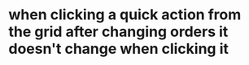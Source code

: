# when clicking a quick action from the grid after changing orders it doesn't change when clicking it 